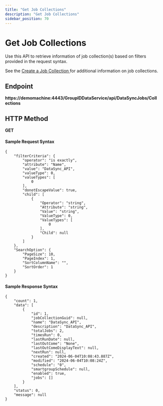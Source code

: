 ```yaml
---
title: "Get Job Collections"
description: "Get Job Collections"
sidebar_position: 70
---
```


# Get Job Collections

Use this API to retrieve information of job collection(s) based on filters provided in the request
syntax.

See the
[Create a Job Collection ](/docs/directorymanager/11.0/portal/synchronize/collection/create.md)for
additional information on job collections.

## Endpoint

**https://demomachine:4443/GroupIDDataService/api/DataSyncJobs/Collections**

## HTTP Method

**GET**

#### Sample Request Syntax

```
{
    "filterCriteria": {
        "operator": "is exactly",
        "attribute": "Name",
        "value": "DataSync_API",
        "valueType": 0,
        "valueTypes": [
            0
        ],
        "donotEscapeValue": true,
        "child": [
            {
                "Operator": "string",
                "Attribute": "string",
                "Value": "string",
                "ValueType": 0,
                "ValueTypes": [
                    0
                ],
                "Child": null
            }
        ]
    },
    "SearchOption": {
        "PageSize": 10,
        "PageIndex": 1,
        "SortColumnName": "",
        "SortOrder": 1
    }
}
```

#### Sample Response Syntax

```
{
    "count": 1,
    "data": [
        {
            "id": 1,
            "jobCollectionGuid": null,
            "name": "DataSync_API",
            "description": "DataSync_API",
            "totalJobs": 2,
            "timesRun": 0,
            "lastRunDate": null,
            "lastOutCome": "None",
            "lastOutComeDisplayText": null,
            "nextRun": null,
            "created": "2024-06-04T10:08:43.887Z",
            "modified": "2024-06-04T10:08:24Z",
            "schedule": "0",
            "smartgroupSchedule": null,
            "enabled": true,
            "jobs": []
        }
    ],
    "status": 0,
    "message": null
}
```
